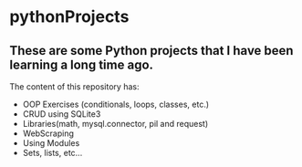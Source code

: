 # pythonProjects

## These are some Python projects that I have been learning a long time ago. 

The content of this repository has:

- OOP Exercises (conditionals, loops, classes, etc.)
- CRUD using SQLite3
- Libraries(math, mysql.connector, pil and request)
- WebScraping
- Using Modules 
- Sets, lists, etc...
